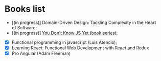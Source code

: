 # Books list

- [(in progress)] Domain-Driven Design: Tackling Complexity in the Heart of Software;
- [(in progress)] [You Don't Know JS Yet (book series)](https://github.com/getify/You-Dont-Know-JS);
- [x] Functional programming in javascript (Luis Atencio);
- [x] Learning React: Functional Web Development with React and Redux
- [x] Pro Angular (Adam Freeman)
